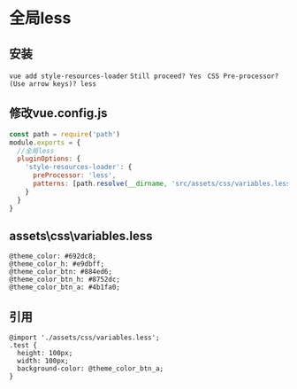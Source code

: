 # 全局less

## 安装
`vue add style-resources-loader`
`Still proceed? Yes`
` CSS Pre-processor? (Use arrow keys)? less`

## 修改vue.config.js

```javascript
const path = require('path')
module.exports = {
  //全局less
  pluginOptions: {
    'style-resources-loader': {
      preProcessor: 'less',
      patterns: [path.resolve(__dirname, 'src/assets/css/variables.less')]
    }
  }
}
```

## assets\css\variables.less

```less
@theme_color: #692dc8;
@theme_color_h: #e9dbff;
@theme_color_btn: #884ed6;
@theme_color_btn_h: #8752dc;
@theme_color_btn_a: #4b1fa0;
```

## 引用

```less
@import './assets/css/variables.less';
.test {
  height: 100px;
  width: 100px;
  background-color: @theme_color_btn_a;
}
```
